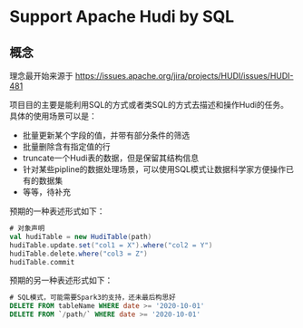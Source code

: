 # Support Apache Hudi by SQL
## 概念
理念最开始来源于 https://issues.apache.org/jira/projects/HUDI/issues/HUDI-481

项目目的主要是能利用SQL的方式或者类SQL的方式去描述和操作Hudi的任务。具体的使用场景可以是：
* 批量更新某个字段的值，并带有部分条件的筛选
* 批量删除含有指定值的行
* truncate一个Hudi表的数据，但是保留其结构信息
* 针对某些pipline的数据处理场景，可以使用SQL模式让数据科学家方便操作已有的数据集
* 等等，待补充

预期的一种表述形式如下：
```scala
# 对象声明
val hudiTable = new HudiTable(path)
hudiTable.update.set("col1 = X").where("col2 = Y")
hudiTable.delete.where("col3 = Z")
hudiTable.commit
```

预期的另一种表述形式如下：
```sql
# SQL模式，可能需要Spark3的支持，还未最后构思好
DELETE FROM tableName WHERE date >= '2020-10-01'
DELETE FROM `/path/` WHERE date >= '2020-10-01'
```